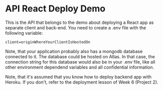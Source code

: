 # API React Deploy Demo

This is the API that belongs to the demo about deploying a React app as separate client and back-end. You need to create a .env file with the following variable:
```
client=originWhereYourClientIsHostedOn
```

Note, that your application probably also has a mongodb database connected to it. The database could be hosted on Atlas. In that case, the connection string for this database would also be in your .env file, like all other environment dependend variables and all confidential information.

Note, that it's assumed that you know how to deploy backend app with Heroku. If you don't, refer to the deployment lesson of Week 6 (Project 2).